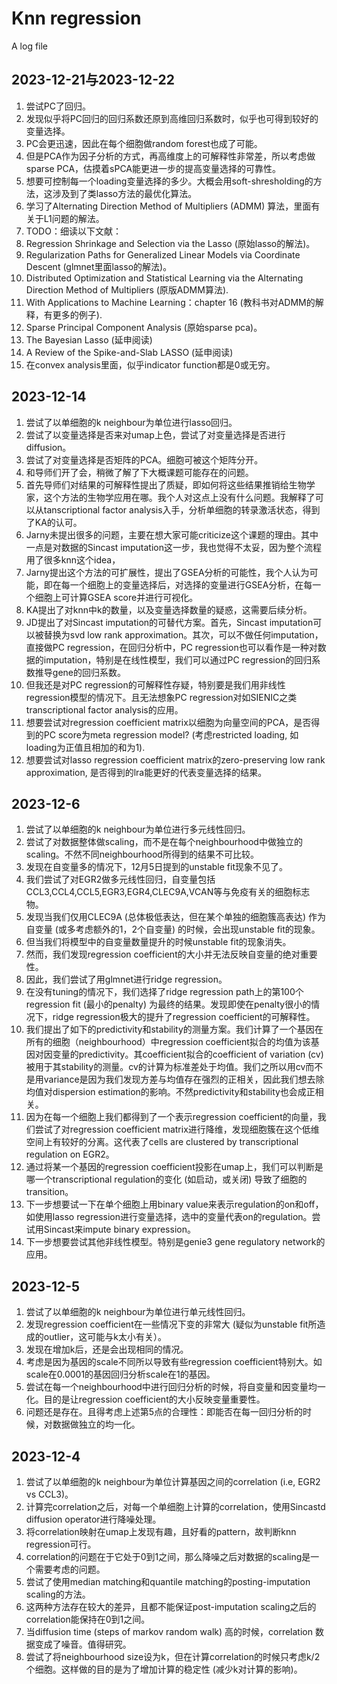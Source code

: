 # Knn regression
A log file

## 2023-12-21与2023-12-22
1. 尝试PC了回归。
2. 发现似乎将PC回归的回归系数还原到高维回归系数时，似乎也可得到较好的变量选择。
3. PC会更迅速，因此在每个细胞做random forest也成了可能。
4. 但是PCA作为因子分析的方式，再高维度上的可解释性非常差，所以考虑做sparse PCA，估摸着sPCA能更进一步的提高变量选择的可靠性。
5. 想要可控制每一个loading变量选择的多少。大概会用soft-shresholding的方法，这涉及到了类lasso方法的最优化算法。
6. 学习了Alternating Direction Method of Multipliers (ADMM) 算法，里面有关于L1问题的解法。
7. TODO：细读以下文献：
8. Regression Shrinkage and Selection via the Lasso (原始lasso的解法)。
9. Regularization Paths for Generalized Linear Models via Coordinate Descent (glmnet里面lasso的解法)。
10. Distributed Optimization and Statistical Learning via the Alternating Direction Method of Multipliers (原版ADMM算法).
11. With Applications to Machine Learning：chapter 16 (教科书对ADMM的解释，有更多的例子).
12. Sparse Principal Component Analysis (原始sparse pca)。
13. The Bayesian Lasso (延申阅读)
14. A Review of the Spike-and-Slab LASSO (延申阅读)
15. 在convex analysis里面，似乎indicator function都是0或无穷。

## 2023-12-14
1. 尝试了以单细胞的k neighbour为单位进行lasso回归。
2. 尝试了以变量选择是否来对umap上色，尝试了对变量选择是否进行diffusion。
3. 尝试了对变量选择是否矩阵的PCA。细胞可被这个矩阵分开。
4. 和导师们开了会，稍微了解了下大概课题可能存在的问题。
5. 首先导师们对结果的可解释性提出了质疑，即如何将这些结果推销给生物学家，这个方法的生物学应用在哪。我个人对这点上没有什么问题。我解释了可以从tanscriptional factor analysis入手，分析单细胞的转录激活状态，得到了KA的认可。
6. Jarny未提出很多的问题，主要在想大家可能criticize这个课题的理由。其中一点是对数据的Sincast imputation这一步，我也觉得不太妥，因为整个流程用了很多knn这个idea，
7. Jarny提出这个方法的可扩展性，提出了GSEA分析的可能性，我个人认为可能，即在每一个细胞上的变量选择后，对选择的变量进行GSEA分析，在每一个细胞上可计算GSEA score并进行可视化。
8. KA提出了对knn中k的数量，以及变量选择数量的疑惑，这需要后续分析。
9. JD提出了对Sincast imputation的可替代方案。首先，Sincast imputation可以被替换为svd low rank approximation。其次，可以不做任何imputation，直接做PC regression，在回归分析中，PC regression也可以看作是一种对数据的imputation，特别是在线性模型，我们可以通过PC regression的回归系数推导gene的回归系数。
10. 但我还是对PC regression的可解释性存疑，特别要是我们用非线性regression模型的情况下。且无法想象PC regression对如SIENIC之类transcriptional factor analysis的应用。
11. 想要尝试对regression coefficient matrix以细胞为向量空间的PCA，是否得到的PC score为meta regression model? (考虑restricted loading, 如loading为正值且相加的和为1).
12. 想要尝试对lasso regression coefficient matrix的zero-preserving low rank approximation, 是否得到的lra能更好的代表变量选择的结果。

## 2023-12-6
1. 尝试了以单细胞的k neighbour为单位进行多元线性回归。
2. 尝试了对数据整体做scaling，而不是在每个neighbourhood中做独立的scaling。不然不同neighbourhood所得到的结果不可比较。
3. 发现在自变量多的情况下，12月5日提到的unstable fit现象不见了。
4. 我们尝试了对EGR2做多元线性回归，自变量包括CCL3,CCL4,CCL5,EGR3,EGR4,CLEC9A,VCAN等与免疫有关的细胞标志物。
5. 发现当我们仅用CLEC9A (总体极低表达，但在某个单独的细胞簇高表达) 作为自变量 (或多考虑额外的1，2个自变量) 的时候，会出现unstable fit的现象。
6. 但当我们将模型中的自变量数量提升的时候unstable fit的现象消失。
7. 然而，我们发现regression coefficient的大小并无法反映自变量的绝对重要性。
8. 因此，我们尝试了用glmnet进行ridge regression。
9. 在没有tuning的情况下，我们选择了ridge regression path上的第100个regression fit (最小的penalty) 为最终的结果。发现即使在penalty很小的情况下，ridge regression极大的提升了regression coefficient的可解释性。
10. 我们提出了如下的predictivity和stability的测量方案。我们计算了一个基因在所有的细胞（neighbourhood）中regression coefficient拟合的均值为该基因对因变量的predictivity。其coefficient拟合的coefficient of variation (cv) 被用于其stability的测量。cv的计算为标准差处于均值。我们之所以用cv而不是用variance是因为我们发现方差与均值存在强烈的正相关，因此我们想去除均值对dispersion estimation的影响。不然predictivity和stability也会成正相关。
11. 因为在每一个细胞上我们都得到了一个表示regression coefficient的向量，我们尝试了对regression coefficient matrix进行降维，发现细胞簇在这个低维空间上有较好的分离。这代表了cells are clustered by transcriptional regulation on EGR2。
12. 通过将某一个基因的regression coefficient投影在umap上，我们可以判断是哪一个transcriptional regulation的变化 (如启动，或关闭) 导致了细胞的transition。
13. 下一步想要试一下在单个细胞上用binary value来表示regulation的on和off，如使用lasso regression进行变量选择，选中的变量代表on的regulation。尝试用Sincast来impute binary expression。
14. 下一步想要尝试其他非线性模型。特别是genie3 gene regulatory network的应用。

## 2023-12-5
1. 尝试了以单细胞的k neighbour为单位进行单元线性回归。
2. 发现regression coefficient在一些情况下变的非常大 (疑似为unstable fit所造成的outlier，这可能与k太小有关）。
3. 发现在增加k后，还是会出现相同的情况。
4. 考虑是因为基因的scale不同所以导致有些regression coefficient特别大。如scale在0.0001的基因回归分析scale在1的基因。
5. 尝试在每一个neighbourhood中进行回归分析的时候，将自变量和因变量均一化。目的是让regression coefficient的大小反映变量重要性。
6. 问题还是存在。且得考虑上述第5点的合理性：即能否在每一回归分析的时候，对数据做独立的均一化。

## 2023-12-4
1. 尝试了以单细胞的k neighbour为单位计算基因之间的correlation (i.e, EGR2 vs CCL3)。
2. 计算完correlation之后，对每一个单细胞上计算的correlation，使用Sincastd diffusion operator进行降噪处理。
3. 将correlation映射在umap上发现有趣，且好看的pattern，故判断knn regression可行。
4. correlation的问题在于它处于0到1之间，那么降噪之后对数据的scaling是一个需要考虑的问题。
5. 尝试了使用median matching和quantile matching的posting-imputation scaling的方法。
6. 这两种方法存在较大的差异，且都不能保证post-imputation scaling之后的correlation能保持在0到1之间。
7. 当diffusion time (steps of markov random walk) 高的时候，correlation 数据变成了噪音。值得研究。
8. 尝试了将neighbourhood size设为k，但在计算correlation的时候只考虑k/2个细胞。这样做的目的是为了增加计算的稳定性 (减少k对计算的影响)。
